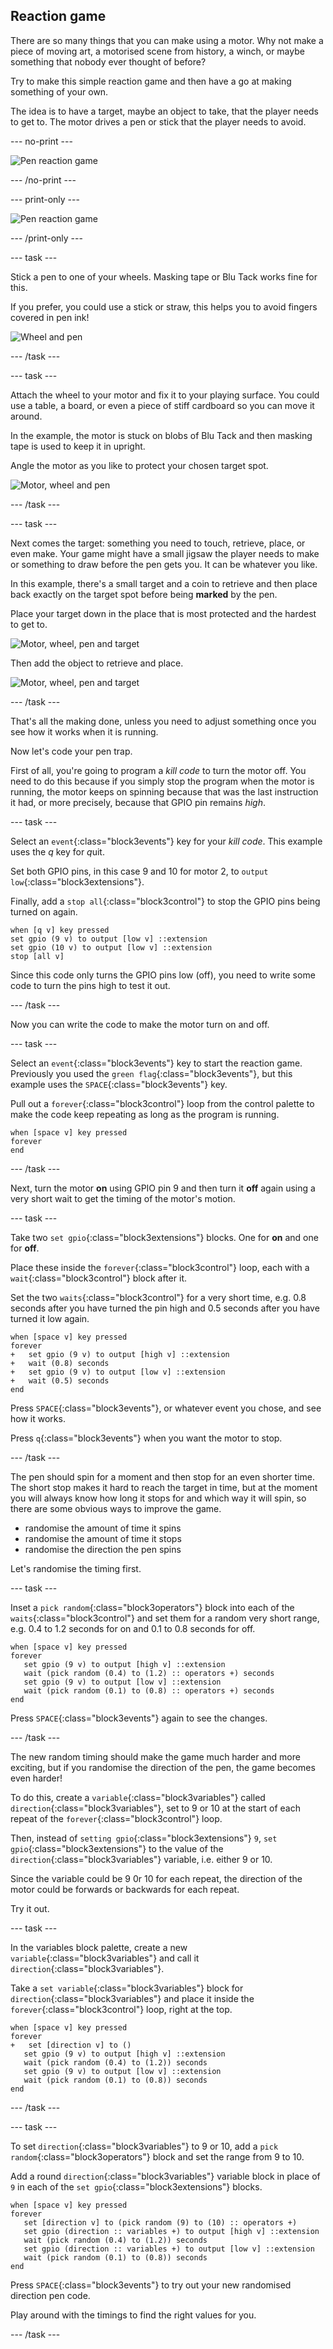 ## Reaction game

There are so many things that you can make using a motor. Why not make a piece of moving art, a motorised scene from history, a winch, or maybe something that nobody ever thought of before?

Try to make this simple reaction game and then have a go at making something of your own.

The idea is to have a target, maybe an object to take, that the player needs to get to. The motor drives a pen or stick that the player needs to avoid.

--- no-print ---

![Pen reaction game](images/reaction_game.gif)

--- /no-print ---

--- print-only ---

![Pen reaction game](images/reaction_game.png)

--- /print-only ---

--- task ---

Stick a pen to one of your wheels. Masking tape or Blu Tack works fine for this.

If you prefer, you could use a stick or straw, this helps you to avoid fingers covered in pen ink!

![Wheel and pen](images/reaction_wheelPen.png)

--- /task ---

--- task ---

Attach the wheel to your motor and fix it to your playing surface. You could use a table, a board, or even a piece of stiff cardboard so you can move it around.

In the example, the motor is stuck on blobs of Blu Tack and then masking tape is used to keep it in upright.

Angle the motor as you like to protect your chosen target spot.

![Motor, wheel and pen](images/reaction_motorWheelPen.png)

--- /task ---

--- task ---

Next comes the target: something you need to touch, retrieve, place, or even make. Your game might have a small jigsaw the player needs to make or something to draw before the pen gets you. It can be whatever you like.

In this example, there's a small target and a coin to retrieve and then place back exactly on the target spot before being **marked** by the pen.

Place your target down in the place that is most protected and the hardest to get to.

![Motor, wheel, pen and target](images/reaction_motorTarget.png)

Then add the object to retrieve and place.

![Motor, wheel, pen and target](images/reaction_motorTargetCoin.png)

--- /task ---

That's all the making done, unless you need to adjust something once you see how it works when it is running.

Now let's code your pen trap.

First of all, you're going to program a _kill code_ to turn the motor off. You need to do this because if you simply stop the program when the motor is running, the motor keeps on spinning because that was the last instruction it had, or more precisely, because that GPIO pin remains _high_.

--- task ---

Select an `event`{:class="block3events"} key for your _kill code_. This example uses the *q* key for *q*uit.

Set both GPIO pins, in this case 9 and 10 for motor 2, to `output low`{:class="block3extensions"}.

Finally, add a `stop all`{:class="block3control"} to stop the GPIO pins being turned on again.

```blocks3
when [q v] key pressed
set gpio (9 v) to output [low v] ::extension
set gpio (10 v) to output [low v] ::extension
stop [all v]
```

Since this code only turns the GPIO pins low (off), you need to write some code to turn the pins high to test it out.

--- /task ---

Now you can write the code to make the motor turn on and off.

--- task ---

Select an `event`{:class="block3events"} key to start the reaction game. Previously you used the `green flag`{:class="block3events"}, but this example uses the `SPACE`{:class="block3events"} key.

Pull out a `forever`{:class="block3control"} loop from the control palette to make the code keep repeating as long as the program is running.

```blocks3
when [space v] key pressed
forever
end
```

--- /task ---

Next, turn the motor **on** using GPIO pin 9 and then turn it **off** again using a very short wait to get the timing of the motor's motion.

--- task ---

Take two `set gpio`{:class="block3extensions"} blocks. One for **on** and one for **off**.

Place these inside the `forever`{:class="block3control"} loop, each with a `wait`{:class="block3control"} block after it.

Set the two `waits`{:class="block3control"} for a very short time, e.g. 0.8 seconds after you have turned the pin high and 0.5 seconds after you have turned it low again.

```blocks3
when [space v] key pressed
forever
+   set gpio (9 v) to output [high v] ::extension
+   wait (0.8) seconds
+   set gpio (9 v) to output [low v] ::extension
+   wait (0.5) seconds
end
```

Press `SPACE`{:class="block3events"}, or whatever event you chose, and see how it works.

Press `q`{:class="block3events"} when you want the motor to stop.

--- /task ---

The pen should spin for a moment and then stop for an even shorter time. The short stop makes it hard to reach the target in time, but at the moment you will always know how long it stops for and which way it will spin, so there are some obvious ways to improve the game.

+ randomise the amount of time it spins
+ randomise the amount of time it stops
+ randomise the direction the pen spins

Let's randomise the timing first.

--- task ---

Inset a `pick random`{:class="block3operators"} block into each of the `waits`{:class="block3control"} and set them for a random very short range, e.g. 0.4 to 1.2 seconds for on and 0.1 to 0.8 seconds for off.

```blocks3
when [space v] key pressed
forever
   set gpio (9 v) to output [high v] ::extension
   wait (pick random (0.4) to (1.2) :: operators +) seconds
   set gpio (9 v) to output [low v] ::extension
   wait (pick random (0.1) to (0.8) :: operators +) seconds
end
```

Press `SPACE`{:class="block3events"} again to see the changes.

--- /task ---

The new random timing should make the game much harder and more exciting, but if you randomise the direction of the pen, the game becomes even harder!

To do this, create a `variable`{:class="block3variables"} called `direction`{:class="block3variables"}, set to 9 or 10 at the start of each repeat of the `forever`{:class="block3control"} loop.

Then, instead of `setting gpio`{:class="block3extensions"} `9`, `set gpio`{:class="block3extensions"} to the value of the `direction`{:class="block3variables"} variable, i.e. either 9 or 10.

Since the variable could be 9 0r 10 for each repeat, the direction of the motor could be forwards or backwards for each repeat.

Try it out.

--- task ---

In the variables block palette, create a new `variable`{:class="block3variables"} and call it `direction`{:class="block3variables"}.

Take a `set variable`{:class="block3variables"} block for `direction`{:class="block3variables"} and place it inside the `forever`{:class="block3control"} loop, right at the top.

```blocks3
when [space v] key pressed
forever
+   set [direction v] to ()
   set gpio (9 v) to output [high v] ::extension
   wait (pick random (0.4) to (1.2)) seconds
   set gpio (9 v) to output [low v] ::extension
   wait (pick random (0.1) to (0.8)) seconds
end
```

--- /task ---

--- task ---

To set `direction`{:class="block3variables"} to 9 or 10, add a `pick random`{:class="block3operators"} block and set the range from 9 to 10.

Add a round `direction`{:class="block3variables"} variable block in place of `9` in each of the `set gpio`{:class="block3extensions"} blocks.

```blocks3
when [space v] key pressed
forever
   set [direction v] to (pick random (9) to (10) :: operators +)
   set gpio (direction :: variables +) to output [high v] ::extension
   wait (pick random (0.4) to (1.2)) seconds
   set gpio (direction :: variables +) to output [low v] ::extension
   wait (pick random (0.1) to (0.8)) seconds
end
```

Press `SPACE`{:class="block3events"} to try out your new randomised direction pen code.

Play around with the timings to find the right values for you.

--- /task ---

